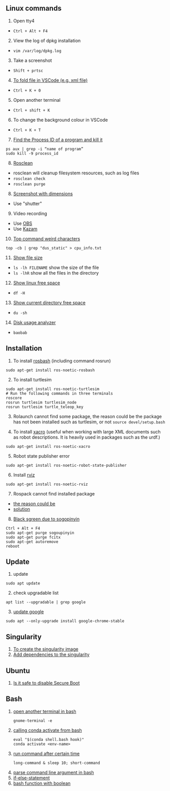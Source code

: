 ## Linux commands
1. Open tty4
* `Ctrl + Alt + F4`

2. View the log of dpkg installation
* `vim /var/log/dpkg.log`

3. Take a screenshot
* `Shift + prtsc`

4. [To fold file in VSCode (e.g. xml file)](https://blog.csdn.net/wuyujin1997/article/details/108424032)
* `Ctrl + K + 0` 

5. Open another terminal 
* `Ctrl + shift + K`

6. To change the background colour in VSCode
* `Ctrl + K + T`

7. [Find the Process ID of a program and kill it](https://itsfoss.com/how-to-find-the-process-id-of-a-program-and-kill-it-quick-tip/)
```
ps aux | grep -i “name of program”
sudo kill -9 process_id
```
8. [Rosclean](http://wiki.ros.org/rosclean)
* rosclean will cleanup filesystem resources, such as log files
* `rosclean check`
* `rosclean purge`

8. [Screenshot with dimensions](https://askubuntu.com/questions/262253/how-do-i-take-a-screenshot-with-dimensions)
* Use "shutter"

9. Video recording
* Use [OBS](https://obsproject.com/)
* Use [Kazam](https://itsfoss.com/kazam-screen-recorder/)

10. [Top command weird characters](https://stackoverflow.com/questions/30999873/output-of-top-command-contains-weird-characters)
```
top -cb | grep "dus_static" > cpu_info.txt
```

11. [Show file size](https://kodekloud.com/blog/check-file-size-in-linux/#2-find-file-size-in-linux-using-the-ls-command)
* `ls -lh FILENAME` show the size of the file
* `ls -lhR` show all the files in the directory

12. [Show linux free space](https://opensource.com/article/18/7/how-check-free-disk-space-linux)
* `df -H`

13. [Show current directory free space](https://stackoverflow.com/questions/8110530/check-free-disk-space-for-current-partition-in-bash)
* `du -sh`

14. [Disk usage analyzer](https://opensource.com/article/22/7/gui-disk-usage-analyzers-linux)
* `baobab`

## Installation
1. To install [rosbash](http://wiki.ros.org/rosbash) (including command rosrun)
```
sudo apt-get install ros-noetic-rosbash
```

2. To install turtlesim
```
sudo apt-get install ros-noetic-turtlesim
# Run the following commands in three terminals
roscore
rosrun turtlesim turtlesim_node
rosrun turtlesim turtle_teleop_key
```

3. Rolaunch cannot find some package, the reason could be the package has not been installed such as turtlesim, or not ```source devel/setup.bash```

4. To install [xacro](http://wiki.ros.org/xacro)  (useful when working with large XML documents such as robot descriptions. It is heavily used in packages such as the urdf.)
```
sudo apt-get install ros-noetic-xacro
```

5. Robot state publisher error
```
sudo apt-get install ros-noetic-robot-state-publisher
```

6. Install [rviz](http://wiki.ros.org/rviz/UserGuide)
```
sudo apt-get install ros-noetic-rviz
```

7. Rospack cannot find installed package
* [the reason could be](https://blog.csdn.net/scx837685002/article/details/78249961)
* [solution](https://stackoverflow.com/questions/27053334/ros-package-not-found-after-catkin-make)

8. [Black sgreen due to sogopinyin](https://blog.csdn.net/Mr_Cat123/article/details/78573780)
```
Ctrl + Alt + F4
sudo apt-get purge sogoupinyin
sudo apt-get purge fcitx
sudo apt-get autoremove
reboot 
```

## Update
1. update
```
sudo apt update 
```
2. check upgradable list
```
apt list --upgradable | grep google
```
3. [update google](https://itsfoss.com/update-google-chrome-ubuntu/) 
```
sudo apt --only-upgrade install google-chrome-stable
```


## Singularity
1. [To create the singularity image](https://github.com/yuezhezhang/discrete_active_inference/tree/main/singularity_environment)
2. [Add dependencies to the singularity](https://people.tuebingen.mpg.de/felixwidmaier/rrc2021/singularity.html#add-custom-dependencies-to-the-container)

## Ubuntu
1. [Is it safe to disable Secure Boot](https://askubuntu.com/questions/843656/is-it-safe-to-disable-secure-boot)

## Bash
1. [open another terminal in bash](https://askubuntu.com/questions/46627/how-can-i-make-a-script-that-opens-terminal-windows-and-executes-commands-in-the)
   ```
   gnome-terminal -e
   ```
2. [calling conda activate from bash](https://stackoverflow.com/questions/34534513/calling-conda-source-activate-from-bash-script)
   ```
   eval "$(conda shell.bash hook)"
   conda activate <env-name>
   ```
3. [run command after certain time](https://unix.stackexchange.com/questions/286070/run-command-after-a-certain-length-of-time-has-elapsed)
   ```
   long-command & sleep 10; short-command
   ```
4. [parse command line argument in bash](https://stackoverflow.com/questions/192249/how-do-i-parse-command-line-arguments-in-bash)
5. [if-else-statement](https://linuxize.com/post/bash-if-else-statement/)
6. [bash function with boolean](https://stackoverflow.com/questions/66357212/how-to-call-bash-function-with-boolean-parameter)
